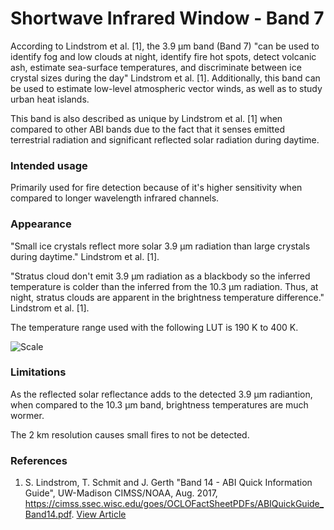# Shortwave Infrared Window - Band 7

According to Lindstrom et al. [1], the 3.9 µm band (Band 7) "can be used to identify fog and low clouds at night, identify fire hot spots, detect volcanic ash, estimate sea-surface temperatures, and discriminate between ice crystal sizes during the day" Lindstrom et al. [1]. Additionally, this band can be used to estimate low-level atmospheric vector winds, as well as to study urban heat islands.

This band is also described as unique by Lindstrom et al. [1] when compared to other ABI bands due to the fact that it senses emitted terrestrial radiation and significant reflected solar radiation during daytime.

### Intended usage

Primarily used for fire detection because of it's higher sensitivity when compared to longer wavelength infrared channels.

### Appearance

"Small ice crystals reflect more solar 3.9 µm radiation than large crystals during daytime." Lindstrom et al. [1].

"Stratus cloud don't emit 3.9 µm radiation as a blackbody so the inferred temperature is colder than the inferred from the 10.3 µm radiation. Thus, at night, stratus clouds are apparent in the brightness temperature difference." Lindstrom et al. [1].

The temperature range used with the following LUT is 190 K to 400 K.

![Scale](lut/cal/abi_ir_7.png)

### Limitations

As the reflected solar reflectance adds to the detected 3.9 µm radiantion, when compared to the 10.3 µm band, brightness temperatures are much wormer.

The 2 km resolution causes small fires to not be detected.

### References

1. S. Lindstrom, T. Schmit and J. Gerth "Band 14 - ABI Quick Information Guide", UW-Madison CIMSS/NOAA, Aug. 2017, https://cimss.ssec.wisc.edu/goes/OCLOFactSheetPDFs/ABIQuickGuide_Band14.pdf. [View Article](https://cimss.ssec.wisc.edu/goes/OCLOFactSheetPDFs/ABIQuickGuide_Band14.pdf)
